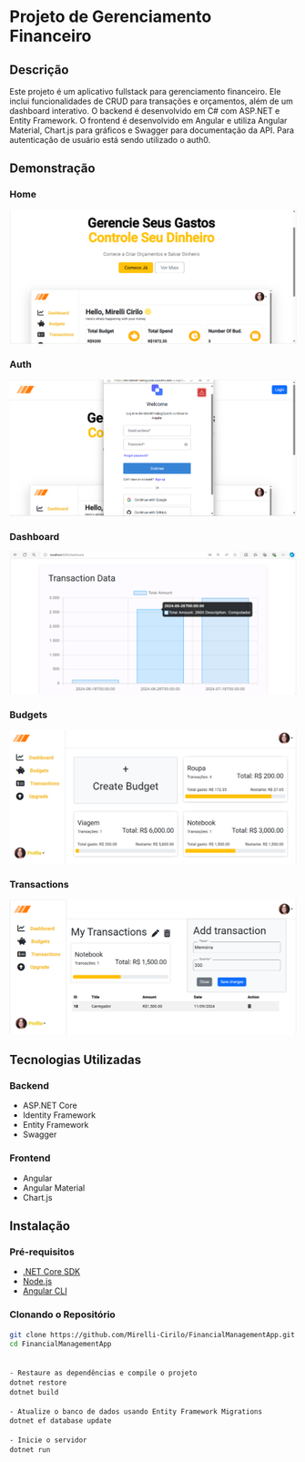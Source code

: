 # Projeto de Gerenciamento Financeiro

## Descrição
Este projeto é um aplicativo fullstack para gerenciamento financeiro. Ele inclui funcionalidades de CRUD para transações e orçamentos, além de um dashboard interativo.
O backend é desenvolvido em C# com ASP.NET e Entity Framework. O frontend é desenvolvido em Angular e utiliza Angular Material, Chart.js para gráficos e 
Swagger para documentação da API. Para autenticação de usuário está sendo utilizado o auth0.

## Demonstração

### Home
![Adicionar Transação](images/home.png)

### Auth
![Auth](images/auth.png)

### Dashboard
![Dashboard](images/dashboard.png)

### Budgets
![Budgets](images/budgets.png)

### Transactions
![Transactions](images/transacoes.png)

## Tecnologias Utilizadas

### Backend
- ASP.NET Core
- Identity Framework
- Entity Framework
- Swagger

### Frontend
- Angular
- Angular Material
- Chart.js

## Instalação

### Pré-requisitos
- [.NET Core SDK](https://dotnet.microsoft.com/download)
- [Node.js](https://nodejs.org/)
- [Angular CLI](https://angular.io/cli)

### Clonando o Repositório
```sh
git clone https://github.com/Mirelli-Cirilo/FinancialManagementApp.git
cd FinancialManagementApp


- Restaure as dependências e compile o projeto
dotnet restore
dotnet build

- Atualize o banco de dados usando Entity Framework Migrations
dotnet ef database update

- Inicie o servidor
dotnet run
